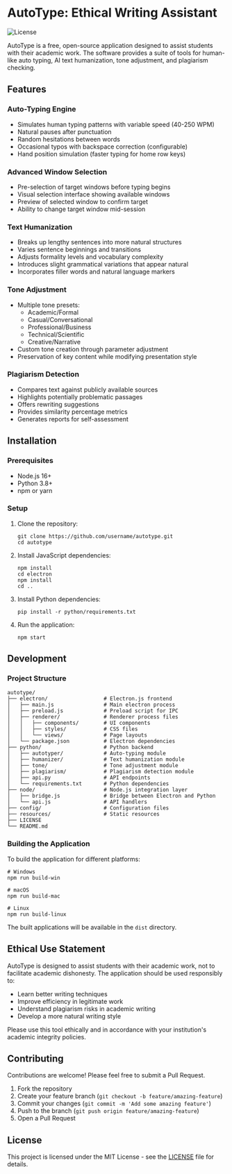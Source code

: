 # AutoType: Ethical Writing Assistant

![License](https://img.shields.io/badge/license-MIT-blue.svg)

AutoType is a free, open-source application designed to assist students with their academic work. The software provides a suite of tools for human-like auto typing, AI text humanization, tone adjustment, and plagiarism checking.

## Features

### Auto-Typing Engine
- Simulates human typing patterns with variable speed (40-250 WPM)
- Natural pauses after punctuation
- Random hesitations between words
- Occasional typos with backspace correction (configurable)
- Hand position simulation (faster typing for home row keys)

### Advanced Window Selection
- Pre-selection of target windows before typing begins
- Visual selection interface showing available windows
- Preview of selected window to confirm target
- Ability to change target window mid-session

### Text Humanization
- Breaks up lengthy sentences into more natural structures
- Varies sentence beginnings and transitions
- Adjusts formality levels and vocabulary complexity
- Introduces slight grammatical variations that appear natural
- Incorporates filler words and natural language markers

### Tone Adjustment
- Multiple tone presets:
  - Academic/Formal
  - Casual/Conversational
  - Professional/Business
  - Technical/Scientific
  - Creative/Narrative
- Custom tone creation through parameter adjustment
- Preservation of key content while modifying presentation style

### Plagiarism Detection
- Compares text against publicly available sources
- Highlights potentially problematic passages
- Offers rewriting suggestions
- Provides similarity percentage metrics
- Generates reports for self-assessment

## Installation

### Prerequisites
- Node.js 16+
- Python 3.8+
- npm or yarn

### Setup

1. Clone the repository:
   ```
   git clone https://github.com/username/autotype.git
   cd autotype
   ```

2. Install JavaScript dependencies:
   ```
   npm install
   cd electron
   npm install
   cd ..
   ```

3. Install Python dependencies:
   ```
   pip install -r python/requirements.txt
   ```

4. Run the application:
   ```
   npm start
   ```

## Development

### Project Structure
```
autotype/
├── electron/                  # Electron.js frontend
│   ├── main.js                # Main electron process
│   ├── preload.js             # Preload script for IPC
│   ├── renderer/              # Renderer process files
│   │   ├── components/        # UI components
│   │   ├── styles/            # CSS files
│   │   └── views/             # Page layouts
│   └── package.json           # Electron dependencies
├── python/                    # Python backend
│   ├── autotyper/             # Auto-typing module
│   ├── humanizer/             # Text humanization module
│   ├── tone/                  # Tone adjustment module
│   ├── plagiarism/            # Plagiarism detection module
│   ├── api.py                 # API endpoints
│   └── requirements.txt       # Python dependencies
├── node/                      # Node.js integration layer
│   ├── bridge.js              # Bridge between Electron and Python
│   └── api.js                 # API handlers
├── config/                    # Configuration files
├── resources/                 # Static resources
├── LICENSE
└── README.md
```

### Building the Application

To build the application for different platforms:

```
# Windows
npm run build-win

# macOS
npm run build-mac

# Linux
npm run build-linux
```

The built applications will be available in the `dist` directory.

## Ethical Use Statement

AutoType is designed to assist students with their academic work, not to facilitate academic dishonesty. The application should be used responsibly to:

- Learn better writing techniques
- Improve efficiency in legitimate work
- Understand plagiarism risks in academic writing
- Develop a more natural writing style

Please use this tool ethically and in accordance with your institution's academic integrity policies.

## Contributing

Contributions are welcome! Please feel free to submit a Pull Request.

1. Fork the repository
2. Create your feature branch (`git checkout -b feature/amazing-feature`)
3. Commit your changes (`git commit -m 'Add some amazing feature'`)
4. Push to the branch (`git push origin feature/amazing-feature`)
5. Open a Pull Request

## License

This project is licensed under the MIT License - see the [LICENSE](LICENSE) file for details. 